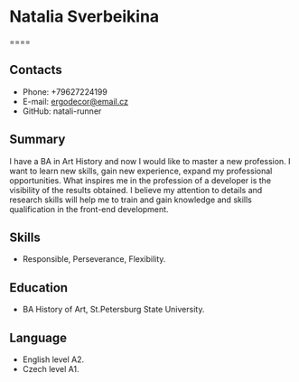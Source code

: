 # **Natalia Sverbeikina**
====
## **Contacts**
- Phone: +79627224199
- E-mail: ergodecor@email.cz
- GitHub: natali-runner
## **Summary**
I have a BA in Art History and now I would like to master a new profession. I want to learn new skills, gain new experience, expand my professional opportunities. What inspires me in the profession of a developer is the visibility of the results obtained. I believe my attention to details and research skills will help me to train and gain knowledge and skills qualification in the front-end development.
## **Skills**
- Responsible, Perseverance, Flexibility.
## **Education**
- BA History of Art, St.Petersburg State University.
## **Language**
- English level A2.
- Czech level A1.


